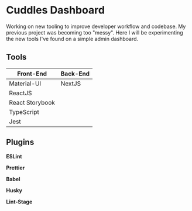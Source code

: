 # Cuddles Dashboard

Working on new tooling to improve developer workflow and codebase. My previous project was becoming too "messy". Here I will be experimenting the new tools I've found on a simple admin dashboard.

## Tools

| Front-End       | Back-End |
| --------------- | -------- |
| Material-UI     | NextJS   |
| ReactJS         |          |
| React Storybook |          |
| TypeScript      |          |
| Jest            |          |

## Plugins

**ESLint**

**Prettier**  

**Babel**

**Husky**

**Lint-Stage**